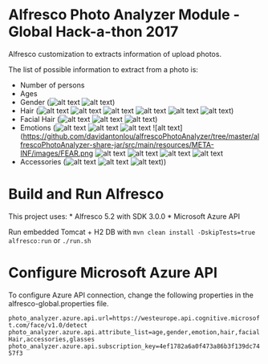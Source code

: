 # Alfresco Photo Analyzer Module - Global Hack-a-thon 2017

Alfresco customization to extracts information of upload photos. 

The list of possible information to extract from a photo is:
  + Number of persons
  + Ages
  + Gender (![alt text](https://github.com/davidantonlou/alfrescoPhotoAnalyzer/tree/master/alfrescoPhotoAnalyzer-share-jar/src/main/resources/META-INF/images/MALE.png) ![alt text](https://github.com/davidantonlou/alfrescoPhotoAnalyzer/tree/master/alfrescoPhotoAnalyzer-share-jar/src/main/resources/META-INF/images/FEMALE.png))
  + Hair (![alt text](https://github.com/davidantonlou/alfrescoPhotoAnalyzer/tree/master/alfrescoPhotoAnalyzer-share-jar/src/main/resources/META-INF/images/BLACK.png) ![alt text](https://github.com/davidantonlou/alfrescoPhotoAnalyzer/tree/master/alfrescoPhotoAnalyzer-share-jar/src/main/resources/META-INF/images/BROWN.png) ![alt text](https://github.com/davidantonlou/alfrescoPhotoAnalyzer/tree/master/alfrescoPhotoAnalyzer-share-jar/src/main/resources/META-INF/images/GRAY.png) ![alt text](https://github.com/davidantonlou/alfrescoPhotoAnalyzer/tree/master/alfrescoPhotoAnalyzer-share-jar/src/main/resources/META-INF/images/RED.png) ![alt text](https://github.com/davidantonlou/alfrescoPhotoAnalyzer/tree/master/alfrescoPhotoAnalyzer-share-jar/src/main/resources/META-INF/images/BLOND.png) ![alt text](https://github.com/davidantonlou/alfrescoPhotoAnalyzer/tree/master/alfrescoPhotoAnalyzer-share-jar/src/main/resources/META-INF/images/BALD.png))
  + Facial Hair (![alt text](https://github.com/davidantonlou/alfrescoPhotoAnalyzer/tree/master/alfrescoPhotoAnalyzer-share-jar/src/main/resources/META-INF/images/BEARD.png) ![alt text](https://github.com/davidantonlou/alfrescoPhotoAnalyzer/tree/master/alfrescoPhotoAnalyzer-share-jar/src/main/resources/META-INF/images/MOUSTACHE.png) ![alt text](https://github.com/davidantonlou/alfrescoPhotoAnalyzer/tree/master/alfrescoPhotoAnalyzer-share-jar/src/main/resources/META-INF/images/SIDEBURNS.png))
  + Emotions (![alt text](https://github.com/davidantonlou/alfrescoPhotoAnalyzer/tree/master/alfrescoPhotoAnalyzer-share-jar/src/main/resources/META-INF/images/ANGER.png) ![alt text](https://github.com/davidantonlou/alfrescoPhotoAnalyzer/tree/master/alfrescoPhotoAnalyzer-share-jar/src/main/resources/META-INF/images/CONTEMPT.png) ![alt text](https://github.com/davidantonlou/alfrescoPhotoAnalyzer/tree/master/alfrescoPhotoAnalyzer-share-jar/src/main/resources/META-INF/images/DISGUST.png) ![alt text](https://github.com/davidantonlou/alfrescoPhotoAnalyzer/tree/master/alfrescoPhotoAnalyzer-share-jar/src/main/resources/META-INF/images/FEAR.png ![alt text](https://github.com/davidantonlou/alfrescoPhotoAnalyzer/tree/master/alfrescoPhotoAnalyzer-share-jar/src/main/resources/META-INF/images/HAPPINESS.png) ![alt text](https://github.com/davidantonlou/alfrescoPhotoAnalyzer/tree/master/alfrescoPhotoAnalyzer-share-jar/src/main/resources/META-INF/images/SADNESS.png) ![alt text](https://github.com/davidantonlou/alfrescoPhotoAnalyzer/tree/master/alfrescoPhotoAnalyzer-share-jar/src/main/resources/META-INF/images/NEUTRAL.png) ![alt text](https://github.com/davidantonlou/alfrescoPhotoAnalyzer/tree/master/alfrescoPhotoAnalyzer-share-jar/src/main/resources/META-INF/images/SURPRISE.png)
  + Accessories (![alt text](https://github.com/davidantonlou/alfrescoPhotoAnalyzer/tree/master/alfrescoPhotoAnalyzer-share-jar/src/main/resources/META-INF/images/READGLASSES.png) ![alt text](https://github.com/davidantonlou/alfrescoPhotoAnalyzer/tree/master/alfrescoPhotoAnalyzer-share-jar/src/main/resources/META-INF/images/SUNGLASSES.png) ![alt text](https://github.com/davidantonlou/alfrescoPhotoAnalyzer/tree/master/alfrescoPhotoAnalyzer-share-jar/src/main/resources/META-INF/images/HEADWEAR.png)))
 


# Build and Run Alfresco

   This project uses:
      * Alfresco 5.2 with SDK 3.0.0
      * Microsoft Azure API
  
   Run embedded Tomcat + H2 DB with `mvn clean install -DskipTests=true alfresco:run` or `./run.sh` 

 
# Configure Microsoft Azure API

   To configure Azure API connection, change the following properties in the alfresco-global.properties file.

  `photo_analyzer.azure.api.url=https://westeurope.api.cognitive.microsoft.com/face/v1.0/detect`
  `photo_analyzer.azure.api.attribute_list=age,gender,emotion,hair,facialHair,accessories,glasses`
  `photo_analyzer.azure.api.subscription_key=4ef1782a6a0f473a86b3f139dc7457f3`
 